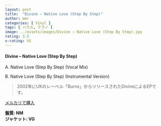 ```yaml
---
layout: post
title:  "Divine – Native Love (Step By Step)"
author: mmr
categories: [ Vinyl ]
tags: [ ハウス, テクノ ]
image: ../assets/images/Divine – Native Love (Step By Step).jpg
rating: 3.5
v-rating: VG
---
```


#### Divine – Native Love (Step By Step)

A. Native Love (Step By Step) (Vocal Mix)

B. Native Love (Step By Step) (Instrumental Version)

> 2002年にUKのレーベル「Burns」からリリースされたDivineによるEPです。


[メルカリで購入](https://jp.mercari.com/item/m81787621079)

<div class="mt-4 mb-4 d-flex align-items-center">
<strong class="mr-1">盤質: NM</strong>
</div>
<div class="mt-4 mb-4 d-flex align-items-center">
<strong class="mr-1">ジャケット: VG</strong>
</div>
